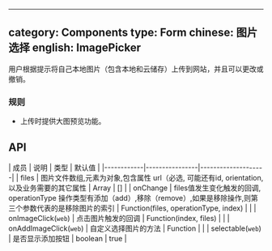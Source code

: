 ---
category: Components
type: Form
chinese: 图片选择
english: ImagePicker
--------------------

用户根据提示将自己本地图片（包含本地和云储存）上传到网站，并且可以更改或撤销。

### 规则
- 上传时提供大图预览功能。


## API

| 成员        | 说明           | 类型       | 默认值       |
|------------|----------------|--------------------|
| files    | 图片文件数组,元素为对象,包含属性 url（必选, 可能还有id, orientation, 以及业务需要的其它属性     | Array  | []  |
| onChange    | files值发生变化触发的回调, operationType 操作类型有添加（add）,移除（remove）,如果是移除操作,则第三个参数代表的是移除图片的索引  | Function(files, operationType, index) |   |
| onImageClick(`web`)    | 点击图片触发的回调  | Function(index, files) |   |
| onAddImageClick(`web`) | 自定义选择图片的方法  | Function |   |
| selectable(`web`) | 是否显示添加按钮  | boolean |  true |
